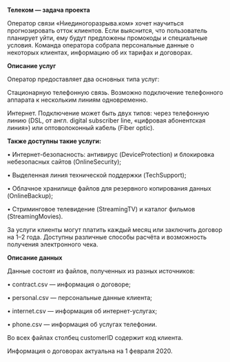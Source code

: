 <b>Телеком — задача проекта</b>

Оператор связи «Ниединогоразрыва.ком» хочет научиться прогнозировать отток клиентов. Если выяснится, что пользователь планирует уйти, ему будут предложены промокоды и специальные условия. Команда оператора собрала персональные данные о некоторых клиентах, информацию об их тарифах и договорах.

<b>Описание услуг</b>

Оператор предоставляет два основных типа услуг:

Стационарную телефонную связь. Возможно подключение телефонного аппарата к нескольким линиям одновременно.

Интернет. Подключение может быть двух типов: через телефонную линию (DSL, от англ. digital subscriber line, «цифровая абонентская линия») или оптоволоконный кабель (Fiber optic).

<b>Также доступны такие услуги:</b>

• Интернет-безопасность: антивирус (DeviceProtection) и блокировка небезопасных сайтов (OnlineSecurity);

• Выделенная линия технической поддержки (TechSupport);

• Облачное хранилище файлов для резервного копирования данных (OnlineBackup);

• Стриминговое телевидение (StreamingTV) и каталог фильмов (StreamingMovies).

За услуги клиенты могут платить каждый месяц или заключить договор на 1–2 года. Доступны различные способы расчёта и возможность получения электронного чека.

<b>Описание данных</b>

Данные состоят из файлов, полученных из разных источников:

• contract.csv — информация о договоре;

• personal.csv — персональные данные клиента;

• internet.csv — информация об интернет-услугах;

• phone.csv — информация об услугах телефонии.

Во всех файлах столбец customerID содержит код клиента.

Информация о договорах актуальна на 1 февраля 2020.
